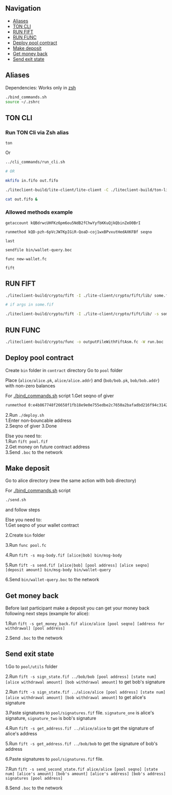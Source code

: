 ## Navigation
- [Aliases](#aliases)
- [TON CLI](#ton-cli)
- [RUN FIFT](#run-fift)
- [RUN FUNC](#run-func)
- [Deploy pool contract](#deploy-pool-contract)
- [Make deposit](#make-deposit)
- [Get money back](#get-money-back)
- [Send exit state](#send-exit-state)

## Aliases
Dependencies: 
Works only in [zsh](https://github.com/robbyrussell/oh-my-zsh)
```bash
./bind_commands.sh
source ~/.zshrc
```

## TON CLI
### Run TON Cli via Zsh alias
```
ton
```
Or
```bash
../cli_commands/run_cli.sh

# OR

mkfifo in.fifo out.fifo

./liteclient-build/lite-client/lite-client -C ./liteclient-build/ton-lite-client-test1.config.json > out.fifo < in.fifo &

cat out.fifo &
```

### Allowed methods example  
```
getaccount kQBdrwcUHFKz6pm6ou5NdB2fChwYyfbKKuQjkQbinZeO0BrI

runmethod kQD-pzh-6pVcJW7KpIGiR-QoaD-coj1wxBPvxutHedAXKFBf seqno

last

sendfile bin/wallet-query.boc

func new-wallet.fc

fift
```

## RUN FIFT

```bash
./liteclient-build/crypto/fift -I ./lite-client/crypto/fift/lib/ some.fif

# if args in some.fif

./liteclient-build/crypto/fift -I ./lite-client/crypto/fift/lib/ -s some.fif arg1 arg2 ...
```

## RUN FUNC

```bash
./liteclient-build/crypto/func -o outputFileWithFiftAsm.fc -W run.boc ./lite-client/crypto/smartcont/stdlib.fc some.fc
```

## Deploy pool contract
Create `bin` folder in `contract` directory
Go to `pool` folder

Place  (`alice/alice.pk`, `alice/alice.addr`) and (`bob/bob.pk`, `bob/bob.addr`) with non-zero balances

For [./bind_commands.sh](#aliases) script
1.Get seqno of giver
```bash
runmethod 0:e4b867748f26658f1fb18e9e0e755edbe2c7650a2bafadbd216f94c3142385e2 seqno
```
2.Run `./deploy.sh`  
  1.Enter non-bouncable address  
  2.Seqno of giver
  3.Done   

Else you need to:  
1.Run `fift pool.fif`  
2.Get money on future contract address     
3.Send `.boc` to the network     
 
## Make deposit

Go to alice directory (new the same action with bob directory)

For [./bind_commands.sh](#aliases) script
```bash
./send.sh
```
and follow steps  

Else you need to:  
1.Get seqno of your wallet contract  

2.Create `bin` folder  

3.Run `func pool.fc`

4.Run `fift -s msg-body.fif [alice|bob] bin/msg-body`  

5.Run `fift -s send.fif [alice|bob] [pool address] [alice seqno] [deposit amount] bin/msg-body bin/wallet-query`  

6.Send `bin/wallet-query.boc` to the network  

## Get money back

Before last participant make a deposit you can get your money back following next steps (example for alice):

1.Run `fift -s get_money_back.fif alice/alice [pool seqno] [address for withdrawal] [pool address]`

2.Send `.boc` to the network

## Send exit state
1.Go to `pool/utils` folder

2.Run `fift -s sign_state.fif ../bob/bob [pool address] [state num] [alice withdrawal amount] [bob withdrawal amount]` to get bob's signature

2.Run `fift -s sign_state.fif ../alice/alice [pool address] [state num] [alice withdrawal amount] [bob withdrawal amount]` to get alice's signature

3.Paste signatures to `pool/signatures.fif` file. `signature_one` is alice's signature, `signature_two` is bob's signature

4.Run `fift -s get_address.fif ../alice/alice` to get the signature of alice's address

5.Run `fift -s get_address.fif ../bob/bob` to get the signature of bob's address

6.Paste signatures to `pool/signatures.fif` file.

7.Run `fift -s send_second_state.fif alice/alice [pool seqno] [state num] [alice's amount] [bob's amount] [alice's address] [bob's address] signatures [pool address]`

8.Send `.boc` to the network
